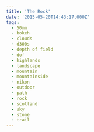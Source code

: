 ```yaml
---
title: 'The Rock'
date: '2015-05-20T14:43:17.000Z'
tags:
  - 50mm
  - bokeh
  - clouds
  - d300s
  - depth of field
  - dof
  - highlands
  - landscape
  - mountain
  - mountainside
  - nikon
  - outdoor
  - path
  - rock
  - scotland
  - sky
  - stone
  - trail
---
```

